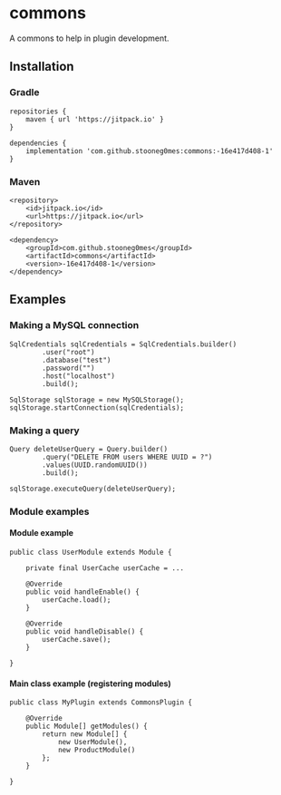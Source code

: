 # commons
A commons to help in plugin development.

## Installation

### Gradle
```
repositories {
    maven { url 'https://jitpack.io' }
}

dependencies {
    implementation 'com.github.stooneg0mes:commons:-16e417d408-1'
}
```

### Maven
```
<repository>
    <id>jitpack.io</id>
    <url>https://jitpack.io</url>
</repository>

<dependency>
    <groupId>com.github.stooneg0mes</groupId>
    <artifactId>commons</artifactId>
    <version>-16e417d408-1</version>
</dependency>
```

## Examples

### Making a MySQL connection
```
SqlCredentials sqlCredentials = SqlCredentials.builder()
        .user("root")
        .database("test")
        .password("")
        .host("localhost")
        .build();

SqlStorage sqlStorage = new MySQLStorage();
sqlStorage.startConnection(sqlCredentials);
```

### Making a query
```
Query deleteUserQuery = Query.builder()
        .query("DELETE FROM users WHERE UUID = ?")
        .values(UUID.randomUUID())
        .build();
        
sqlStorage.executeQuery(deleteUserQuery);
```

### Module examples

#### Module example
```
public class UserModule extends Module {

    private final UserCache userCache = ...
    
    @Override
    public void handleEnable() {
        userCache.load();
    }

    @Override
    public void handleDisable() {
        userCache.save();
    }
    
}
```

#### Main class example (registering modules)
```
public class MyPlugin extends CommonsPlugin {

    @Override
    public Module[] getModules() {
        return new Module[] {
            new UserModule(),
            new ProductModule()
        };
    }
    
}
```

